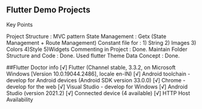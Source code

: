 ## Flutter Demo Projects

Key Points

Project Structure : MVC pattern
State Management  : Getx (State Management + Route Management)
Constant file for : 1) String 2) Images 3) Colors 4)Style 5)Widgets
Commenting in Project              : Done.
Maintain Folder Structure and Code : Done.
Used flutter Theme Data Concept    : Done.

##Flutter Doctor info
[√] Flutter (Channel stable, 3.3.2, on Microsoft Windows [Version 10.0.19044.2486], locale en-IN)
[√] Android toolchain - develop for Android devices (Android SDK version 33.0.0)
[√] Chrome - develop for the web
[√] Visual Studio - develop for Windows
[√] Android Studio (version 2021.2)
[√] Connected device (4 available)
[√] HTTP Host Availability
